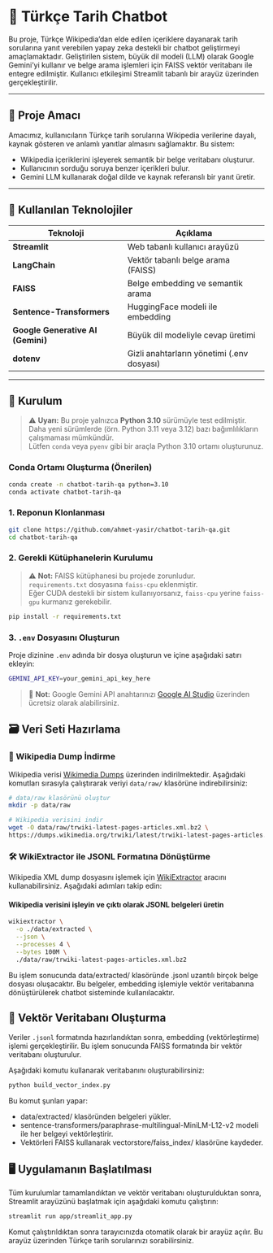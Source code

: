 # 📜 Türkçe Tarih Chatbot

Bu proje, Türkçe Wikipedia’dan elde edilen içeriklere dayanarak tarih sorularına yanıt verebilen yapay zeka destekli bir chatbot geliştirmeyi amaçlamaktadır. Geliştirilen sistem, büyük dil modeli (LLM) olarak Google Gemini’yi kullanır ve belge arama işlemleri için FAISS vektör veritabanı ile entegre edilmiştir. Kullanıcı etkileşimi Streamlit tabanlı bir arayüz üzerinden gerçekleştirilir.

---

## 🎯 Proje Amacı

Amacımız, kullanıcıların Türkçe tarih sorularına Wikipedia verilerine dayalı, kaynak gösteren ve anlamlı yanıtlar almasını sağlamaktır. Bu sistem:

- Wikipedia içeriklerini işleyerek semantik bir belge veritabanı oluşturur.
- Kullanıcının sorduğu soruya benzer içerikleri bulur.
- Gemini LLM kullanarak doğal dilde ve kaynak referanslı bir yanıt üretir.

---

## 🧠 Kullanılan Teknolojiler

| Teknoloji | Açıklama |
|----------|----------|
| **Streamlit** | Web tabanlı kullanıcı arayüzü |
| **LangChain** | Vektör tabanlı belge arama (FAISS) |
| **FAISS** | Belge embedding ve semantik arama |
| **Sentence-Transformers** | HuggingFace modeli ile embedding |
| **Google Generative AI (Gemini)** | Büyük dil modeliyle cevap üretimi |
| **dotenv** | Gizli anahtarların yönetimi (.env dosyası) |

---

## 🧩 Kurulum

> ⚠️ **Uyarı:** Bu proje yalnızca **Python 3.10** sürümüyle test edilmiştir.  
> Daha yeni sürümlerde (örn. Python 3.11 veya 3.12) bazı bağımlılıkların çalışmaması mümkündür.  
> Lütfen `conda` veya `pyenv` gibi bir araçla Python 3.10 ortamı oluşturunuz.

### Conda Ortamı Oluşturma (Önerilen)

```bash
conda create -n chatbot-tarih-qa python=3.10
conda activate chatbot-tarih-qa
```

### 1. Reponun Klonlanması

```bash
git clone https://github.com/ahmet-yasir/chatbot-tarih-qa.git
cd chatbot-tarih-qa
```

### 2. Gerekli Kütüphanelerin Kurulumu

> ⚠️ **Not:** FAISS kütüphanesi bu projede zorunludur.  
> `requirements.txt` dosyasına `faiss-cpu` eklenmiştir.  
> Eğer CUDA destekli bir sistem kullanıyorsanız, `faiss-cpu` yerine `faiss-gpu` kurmanız gerekebilir.

```bash
pip install -r requirements.txt
```

### 3. `.env` Dosyasını Oluşturun

Proje dizinine `.env` adında bir dosya oluşturun ve içine aşağıdaki satırı ekleyin:

```bash
GEMINI_API_KEY=your_gemini_api_key_here
```

> 🔑 **Not:** Google Gemini API anahtarınızı [Google AI Studio](https://makersuite.google.com/app) üzerinden ücretsiz olarak alabilirsiniz.

## 🗃️ Veri Seti Hazırlama

### 🔽 Wikipedia Dump İndirme

Wikipedia verisi [Wikimedia Dumps](https://dumps.wikimedia.org/trwiki/latest/) üzerinden indirilmektedir. Aşağıdaki komutları sırasıyla çalıştırarak veriyi `data/raw/` klasörüne indirebilirsiniz:

```bash
# data/raw klasörünü oluştur
mkdir -p data/raw

# Wikipedia verisini indir
wget -O data/raw/trwiki-latest-pages-articles.xml.bz2 \
https://dumps.wikimedia.org/trwiki/latest/trwiki-latest-pages-articles.xml.bz2
```
### 🛠️ WikiExtractor ile JSONL Formatına Dönüştürme

Wikipedia XML dump dosyasını işlemek için [WikiExtractor](https://github.com/attardi/wikiextractor) aracını kullanabilirsiniz. Aşağıdaki adımları takip edin:

#### Wikipedia verisini işleyin ve çıktı olarak JSONL belgeleri üretin
```bash
wikiextractor \
  -o ./data/extracted \
  --json \
  --processes 4 \
  --bytes 100M \
  ./data/raw/trwiki-latest-pages-articles.xml.bz2
```
Bu işlem sonucunda data/extracted/ klasöründe .jsonl uzantılı birçok belge dosyası oluşacaktır.
Bu belgeler, embedding işlemiyle vektör veritabanına dönüştürülerek chatbot sisteminde kullanılacaktır.

## 🔨 Vektör Veritabanı Oluşturma

Veriler `.jsonl` formatında hazırlandıktan sonra, embedding (vektörleştirme) işlemi gerçekleştirilir. Bu işlem sonucunda FAISS formatında bir vektör veritabanı oluşturulur.

Aşağıdaki komutu kullanarak veritabanını oluşturabilirsiniz:

```bash
python build_vector_index.py
```
Bu komut şunları yapar:
- data/extracted/ klasöründen belgeleri yükler.
- sentence-transformers/paraphrase-multilingual-MiniLM-L12-v2 modeli ile her belgeyi  vektörleştirir.
- Vektörleri FAISS kullanarak vectorstore/faiss_index/ klasörüne kaydeder.

## 🖥️ Uygulamanın Başlatılması

Tüm kurulumlar tamamlandıktan ve vektör veritabanı oluşturulduktan sonra, Streamlit arayüzünü başlatmak için aşağıdaki komutu çalıştırın:

```bash
streamlit run app/streamlit_app.py
```
Komut çalıştırıldıktan sonra tarayıcınızda otomatik olarak bir arayüz açılır. Bu arayüz üzerinden Türkçe tarih sorularınızı sorabilirsiniz.
